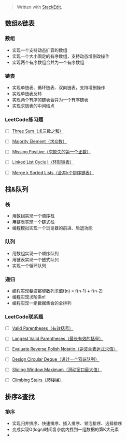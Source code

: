 


> Written with [StackEdit](https://stackedit.io/).

## 数组&链表
### 数组
* 实现一个支持动态扩容的数组
* 实现一个大小固定的有序数组，支持动态增删改操作
* 实现两个有序数组合并为一个有序数组

### 链表
* 实现单链表、循环链表、双向链表，支持增删操作
* 实现单链表反转
* 实现两个有序的链表合并为一个有序链表
* 实现求链表的中间结点

### LeetCode练习题
* [ ] [Three Sum（求三数之和）](https://leetcode-cn.com/problems/3sum/)
* [ ] [Majority Element（求众数）](https://leetcode-cn.com/problems/majority-element/)
* [ ] [Missing Positive（求缺失的第一个正数）](https://leetcode-cn.com/problems/first-missing-positive/)
* [ ] [Linked List Cycle I（环形链表）](https://leetcode-cn.com/problems/linked-list-cycle/)
* [ ] [Merge k Sorted Lists（合并k个排序链表）](https://leetcode-cn.com/problems/merge-k-sorted-lists/)


## 栈&队列
### 栈
* 用数组实现一个顺序栈
* 用链表实现一个链式栈
* 编程模拟实现一个浏览器的前进、后退功能

### 队列
* 用数组实现一个顺序队列
* 用链表实现一个链式队列
* 实现一个循环队列

### 递归
* 编程实现斐波那契数列求值f(n) = f(n-1) + f(n-2)
* 编程实现求阶乘n!
* 编程实现一组数据集合的全排列

### LeetCode联系题
* [ ] [Valid Parentheses（有效括号）](https://leetcode-cn.com/problems/valid-parentheses/)
* [ ] [Longest Valid Parentheses（最长有效的括号）](https://leetcode-cn.com/problems/longest-valid-parentheses/)
* [ ] [Evaluate Reverse Polish Notatio（逆波兰表达式求值）](https://leetcode-cn.com/problems/evaluate-reverse-polish-notation/)
* [ ] [Design Circular Deque（设计一个双端队列）](https://leetcode-cn.com/problems/design-circular-deque/)
* [ ] [Sliding Window Maximum（滑动窗口最大值）](https://leetcode-cn.com/problems/sliding-window-maximum/)
* [ ] [Climbing Stairs（爬楼梯）](https://leetcode-cn.com/problems/climbing-stairs/)


## 排序&查找
### 排序
* 实现归并排序、快速排序、插入排序、冒泡排序、选择排序
* 变成实现O(logn)时间复杂度内找到一组数据的第K大元素
* 
<!--stackedit_data:
eyJoaXN0b3J5IjpbLTEwNDU4ODA2MDBdfQ==
-->